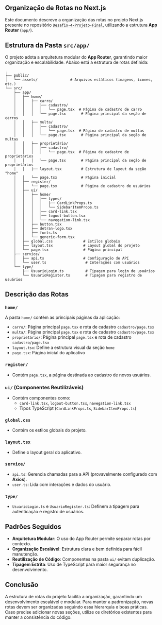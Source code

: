 ## Organização de Rotas no Next.js

Este documento descreve a organização das rotas no projeto Next.js presente no repositório [`Desafio-4-Projeto-Final`](https://github.com/TalesRG/Desafio-4-Projeto-Final), utilizando a estrutura **App Router** (`app/`).

## Estrutura da Pasta `src/app/`
O projeto adota a arquitetura modular do **App Router**, garantindo maior organização e escalabilidade. Abaixo está a estrutura de rotas definida:

```
.
├── public/
│   └── assets/               # Arquivos estáticos (imagens, ícones, etc.)
└── src/
    ├── app/
    │   ├── home/
    │   │   ├── carro/
    │   │   │   ├── cadastro/
    │   │   │   │   └── page.tsx  # Página de cadastro de carro
    │   │   │   └── page.tsx       # Página principal da seção de carros
    │   │   ├── multa/
    │   │   │   ├── cadastro/
    │   │   │   │   └── page.tsx  # Página de cadastro de multas
    │   │   │   └── page.tsx       # Página principal da seção de multas
    │   │   ├── proprietário/
    │   │   │   ├── cadastro/
    │   │   │   │   └── page.tsx  # Página de cadastro de proprietários
    │   │   │   └── page.tsx       # Página principal da seção de proprietários
    │   │   ├── layout.tsx         # Estrutura de layout da seção "home"
    │   │   └── page.tsx           # Página inicial
    │   ├── register/
    │   │   └── page.tsx           # Página de cadastro de usuários
    │   ├── ui/
    │   │   ├── home/
    │   │   │   ├── types/
    │   │   │   │   ├── CardLinkProps.ts
    │   │   │   │   └── SidebarItemProps.ts
    │   │   │   ├── card-link.tsx
    │   │   │   ├── logout-button.tsx
    │   │   │   └── navegation-link.tsx
    │   │   ├── button.tsx
    │   │   ├── detran-logo.tsx
    │   │   ├── fonts.ts
    │   │   └── generic-form.tsx
    │   ├── global.css              # Estilos globais
    │   ├── layout.tsx              # Layout global do projeto
    │   └── page.tsx                # Página principal
    ├── service/
    │   ├── api.ts                  # Configuração de API 
    │   └── user.ts                  # Interações com usuários
    └── type/
        ├── UsuarioLogin.ts          # Tipagem para login de usuários
        └── UsuarioRegister.ts       # Tipagem para registro de usuários
```

## Descrição das Rotas

### `home/`
A pasta `home/` contém as principais páginas da aplicação:

- `carro/`: Página principal `page.tsx` e rota de cadastro `cadastro/page.tsx`
- `multa/`: Página principal `page.tsx` e rota de cadastro `cadastro/page.tsx`
- `proprietário/`: Página principal `page.tsx` e rota de cadastro `cadastro/page.tsx`
- `layout.tsx`: Define a estrutura visual da seção `home`
- `page.tsx`: Página inicial do aplicativo

### `register/`

- Contém `page.tsx`, a página destinada ao cadastro de novos usuários.

### `ui/` (Componentes Reutilizáveis)

- Contém componentes como:
    - `card-link.tsx`, `logout-button.tsx`, `navegation-link.tsx`
    - Tipos TypeScript (`CardLinkProps.ts`, `SidebarItemProps.ts`)

### `global.css`

- Contém os estilos globais do projeto.

### `layout.tsx`

- Define o layout geral do aplicativo.

### `service/`

- `api.ts`: Gerencia chamadas para a API (provavelmente configurado com **Axios**).
- `user.ts`: Lida com interações e dados do usuário.

### `type/`

- `UsuarioLogin.ts` e `UsuarioRegister.ts`: Definem a tipagem para autenticação e registro de usuários.

## Padrões Seguidos

- **Arquitetura Modular**: O uso do App Router permite separar rotas por contexto.
- **Organização Escalável**: Estrutura clara e bem definida para fácil manutenção.
- **Reutilização de Código**: Componentes na pasta `ui/` evitam duplicação.
- **Tipagem Estrita**: Uso de TypeScript para maior segurança no desenvolvimento.

## Conclusão
A estrutura de rotas do projeto facilita a organização, garantindo um desenvolvimento escalável e modular. Para manter a padronização, novas rotas devem ser organizadas seguindo essa hierarquia e boas práticas. Caso precise adicionar novas seções, utilize os diretórios existentes para manter a consistência do código.

